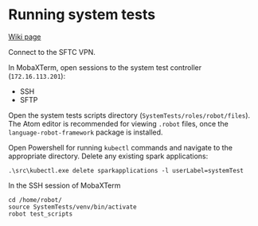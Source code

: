 # Running system tests

[Wiki page](https://github.com/ukaea/piezo/wiki/SystemTests)

Connect to the SFTC VPN.

In MobaXTerm, open sessions to the system test controller (`172.16.113.201`):
* SSH
* SFTP

Open the system tests scripts directory (`SystemTests/roles/robot/files`). The Atom editor is recommended for viewing `.robot` files, once the `language-robot-framework` package is installed.

Open Powershell for running `kubectl` commands and navigate to the appropriate directory. Delete any existing spark applications:
```
.\src\kubectl.exe delete sparkapplications -l userLabel=systemTest
```

In the SSH session of MobaXTerm
```
cd /home/robot/
source SystemTests/venv/bin/activate
robot test_scripts
```
